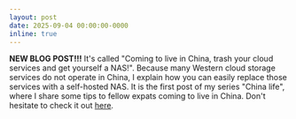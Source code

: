 ```yaml
---
layout: post
date: 2025-09-04 00:00:00-0000
inline: true
---
```

**NEW BLOG POST!!!** It's called "Coming to live in China, trash your cloud 
services and get yourself a NAS!". Because many Western cloud storage services 
do not operate in China, I explain how you can easily replace 
those services with a self-hosted NAS. It is the first post of my series 
"China life", where I share some tips to fellow expats coming to live in 
China. Don't hesitate to check it out [here](https://bvieuble.me/blog/2025/china-life-1/).

